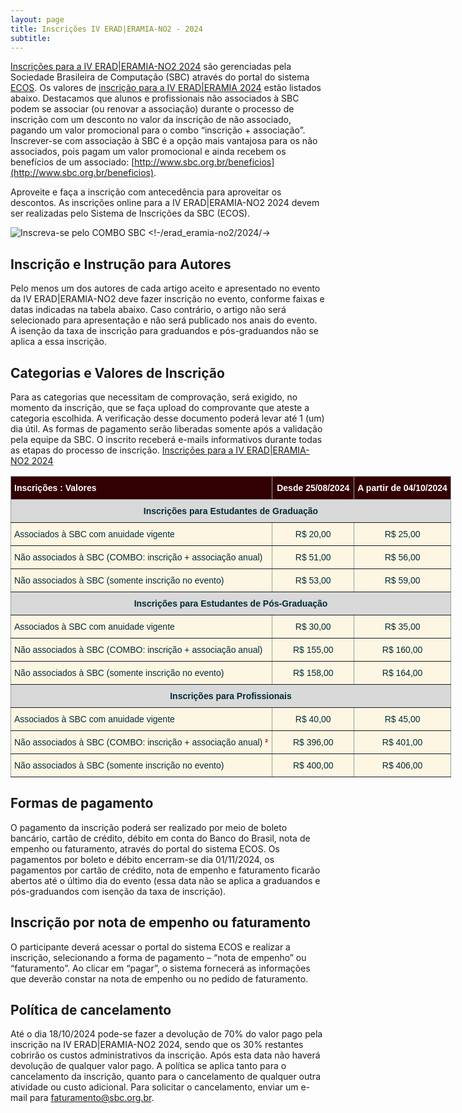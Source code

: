 ```yaml
---
layout: page
title: Inscrições IV ERAD|ERAMIA-NO2 - 2024
subtitle:
---
```


[Inscrições para a IV ERAD\|ERAMIA-NO2 2024](https://centraldesistemas.sbc.org.br/ecos/eradeeramiaNO2-2024) são gerenciadas pela Sociedade Brasileira de Computação (SBC) através do portal do sistema [ECOS](https://centraldesistemas.sbc.org.br/ecos/eradeeramiaNO2-2024). Os valores de [inscrição para a IV ERAD\|ERAMIA 2024](https://centraldesistemas.sbc.org.br/ecos/eradeeramiaNO2-2024) estão listados abaixo. Destacamos que alunos e profissionais não associados à SBC podem se associar (ou renovar a associação) durante o processo de inscrição com um desconto no valor da inscrição de não associado, pagando um valor promocional para o combo “inscrição + associação”. Inscrever-se com associação à SBC é a opção mais vantajosa para os não associados, pois pagam um valor promocional e ainda recebem os benefícios de um associado: [http://www.sbc.org.br/beneficios](http://www.sbc.org.br/beneficios). 

Aproveite e faça a inscrição com antecedência para aproveitar os descontos. As inscrições online para a IV ERAD\|ERAMIA-NO2 2024 devem ser realizadas pelo Sistema de Inscrições da SBC (ECOS).

![Inscreva-se pelo COMBO SBC](/erad_eramia-no2/2024/assets/images/banner_COMBO-1024x168.png.webp) <!-/erad_eramia-no2/2024/->


## Inscrição e Instrução para Autores
Pelo menos um dos autores de cada artigo aceito e apresentado no evento da IV ERAD\|ERAMIA-NO2 deve fazer inscrição no evento, conforme faixas e datas indicadas na tabela abaixo. Caso contrário, o artigo não será selecionado para apresentação e não será publicado nos anais do evento. A isenção da taxa de inscrição para graduandos e pós-graduandos não se aplica a essa inscrição. 


## Categorias e Valores de Inscrição
Para as categorias que necessitam de comprovação, será exigido, no momento da inscrição, que se faça upload do comprovante que ateste a categoria escolhida. A verificação desse documento poderá levar até 1 (um) dia útil. As formas de pagamento serão liberadas somente após a validação pela equipe da SBC. O inscrito receberá e-mails informativos durante todas as etapas do processo de inscrição. [Inscrições para a IV ERAD\|ERAMIA-NO2 2024](https://centraldesistemas.sbc.org.br/ecos/eradeeramiaNO2-2024)


<style type="text/css">
.tg  {border-collapse:collapse;border-color:#93a1a1;border-spacing:0;}
.tg td{background-color:#fdf6e3;border-color:#93a1a1;border-style:solid;border-width:1px;color:#002b36;
  font-family:Arial, sans-serif;font-size:14px;overflow:hidden;padding:10px 5px;word-break:normal;}
.tg th{background-color:#657b83;border-color:#93a1a1;border-style:solid;border-width:1px;color:#fdf6e3;
  font-family:Arial, sans-serif;font-size:14px;font-weight:normal;overflow:hidden;padding:10px 5px;word-break:normal;}
.tg .tg-pb0m{border-color:inherit;text-align:center;vertical-align:bottom}
.tg .tg-xgdf{background-color:#D9D9D9;border-color:inherit;font-weight:bold;text-align:center;vertical-align:bottom}
.tg .tg-tfhj{background-color:#330001;border-color:inherit;color:#ffffff;font-weight:bold;text-align:left;vertical-align:top}
.tg .tg-742v{background-color:#330001;border-color:inherit;color:#ffffff;font-weight:bold;text-align:center;vertical-align:top}
.tg .tg-za14{border-color:inherit;text-align:left;vertical-align:bottom}
.tg .tg-0pky{border-color:inherit;text-align:left;vertical-align:top}
</style>
<table class="tg" style="undefined;table-layout: fixed; width: 705px">
<colgroup>
<col style="width: 419px">
<col style="width: 131px">
<col style="width: 155px">
</colgroup>
<thead>
  <tr>
    <th class="tg-tfhj">Inscrições : Valores</th>
    <th class="tg-742v">Desde 25/08/2024</th>
    <th class="tg-742v">A partir de 04/10/2024</th>
  </tr>
</thead>
<tbody>
  <tr>
    <td class="tg-xgdf" colspan="3"><span style="font-weight:bold;background-color:#D9D9D9">Inscrições para Estudantes de Graduação</span></td>
  </tr>
  <tr>
    <td class="tg-za14">Associados à SBC com anuidade vigente</td>
    <td class="tg-pb0m">R$ 20,00</td>
    <td class="tg-pb0m">R$ 25,00</td>
  </tr>
  <tr>
    <td class="tg-za14">Não associados à SBC (COMBO: inscrição + associação anual)</td>
    <td class="tg-pb0m">R$ 51,00</td>
    <td class="tg-pb0m">R$ 56,00</td>
  </tr>
  <tr>
    <td class="tg-za14">Não associados à SBC (somente inscrição no evento)</td>
    <td class="tg-pb0m">R$ 53,00</td>
    <td class="tg-pb0m">R$ 59,00</td>
  </tr>
  <tr>
    <td class="tg-xgdf" colspan="3"><span style="font-weight:bold;background-color:#D9D9D9">Inscrições para Estudantes de Pós-Graduação</span></td>
  </tr>
  <tr>
    <td class="tg-za14">Associados à SBC com anuidade vigente</td>
    <td class="tg-pb0m">R$ 30,00</td>
    <td class="tg-pb0m">R$ 35,00</td>
  </tr>
  <tr>
    <td class="tg-0pky"><span style="font-style:normal">Não associados à SBC (COMBO: inscrição + associação anual)</span></td>
    <td class="tg-pb0m">R$ 155,00</td>
    <td class="tg-pb0m">R$ 160,00</td>
  </tr>
  <tr>
    <td class="tg-za14">Não associados à SBC (somente inscrição no evento)</td>
    <td class="tg-pb0m">R$ 158,00</td>
    <td class="tg-pb0m">R$ 164,00</td>
  </tr>
  <tr>
    <td class="tg-xgdf" colspan="3"><span style="font-weight:bold;background-color:#D9D9D9">Inscrições para Profissionais</span></td>
  </tr>
  <tr>
    <td class="tg-za14">Associados à SBC com anuidade vigente</td>
    <td class="tg-pb0m">R$ 40,00</td>
    <td class="tg-pb0m">R$ 45,00</td>
  </tr>
  <tr>
    <td class="tg-0pky"><span style="font-style:normal">Não associados à SBC (COMBO: inscrição + associação anual) </span><span style="font-weight:bold;font-style:normal;color:#C00">²</span></td>
    <td class="tg-pb0m">R$ 396,00</td>
    <td class="tg-pb0m">R$ 401,00</td>
  </tr>
  <tr>
    <td class="tg-za14">Não associados à SBC (somente inscrição no evento)</td>
    <td class="tg-pb0m">R$ 400,00</td>
    <td class="tg-pb0m">R$ 406,00</td>
  </tr>
</tbody>
</table>


## Formas de pagamento
O pagamento da inscrição poderá ser realizado por meio de boleto bancário, cartão de crédito, débito em conta do Banco do Brasil, nota de empenho ou faturamento, através do portal do sistema ECOS. Os pagamentos por boleto e débito encerram-se dia 01/11/2024, os pagamentos por cartão de crédito, nota de empenho e faturamento ficarão abertos até o último dia do evento (essa data não se aplica a graduandos e pós-graduandos com isenção da taxa de inscrição). 


## Inscrição por nota de empenho ou faturamento
O participante deverá acessar o portal do sistema ECOS e realizar a inscrição, selecionando a forma de pagamento – “nota de empenho” ou “faturamento”. Ao clicar em “pagar”, o sistema fornecerá as informações que deverão constar na nota de empenho ou no pedido de faturamento.


## Política de cancelamento
Até o dia 18/10/2024 pode-se fazer a devolução de 70% do valor pago pela inscrição na IV ERAD|ERAMIA-NO2 2024, sendo que os 30% restantes cobrirão os custos administrativos da inscrição. Após esta data não haverá devolução de qualquer valor pago. A política se aplica tanto para o cancelamento da inscrição, quanto para o cancelamento de qualquer outra atividade ou custo adicional. Para solicitar o cancelamento, enviar um e-mail para <faturamento@sbc.org.br>.

